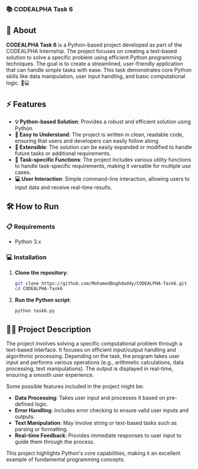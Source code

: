 ### 📚 CODEALPHA Task 6

## 🚀 About
**CODEALPHA Task 6** is a Python-based project developed as part of the CODEALPHA Internship. The project focuses on creating a text-based solution to solve a specific problem using efficient Python programming techniques. The goal is to create a streamlined, user-friendly application that can handle simple tasks with ease. This task demonstrates core Python skills like data manipulation, user input handling, and basic computational logic. 🧠💻

## ⚡ Features
- **💡 Python-based Solution**: Provides a robust and efficient solution using Python.
- **📄 Easy to Understand**: The project is written in clean, readable code, ensuring that users and developers can easily follow along.
- **🔄 Extensible**: The solution can be easily expanded or modified to handle future tasks or additional requirements.
- **🧮 Task-specific Functions**: The project includes various utility functions to handle task-specific requirements, making it versatile for multiple use cases.
- **💻 User Interaction**: Simple command-line interaction, allowing users to input data and receive real-time results.

## 🛠️ How to Run

### 📋 Requirements
- Python 3.x

### 💻 Installation

1. **Clone the repository**:
   ```bash
   git clone https://github.com/MohamedBoghdaddy/CODEALPHA-Task6.git
   cd CODEALPHA-Task6
   ```

2. **Run the Python script**:
   ```bash
   python task6.py
   ```

## 🧑‍💻 Project Description

The project involves solving a specific computational problem through a text-based interface. It focuses on efficient input/output handling and algorithmic processing. Depending on the task, the program takes user input and performs various operations (e.g., arithmetic calculations, data processing, text manipulations). The output is displayed in real-time, ensuring a smooth user experience.

Some possible features included in the project might be:
- **Data Processing**: Takes user input and processes it based on pre-defined logic.
- **Error Handling**: Includes error checking to ensure valid user inputs and outputs.
- **Text Manipulation**: May involve string or text-based tasks such as parsing or formatting.
- **Real-time Feedback**: Provides immediate responses to user input to guide them through the process.

This project highlights Python's core capabilities, making it an excellent example of fundamental programming concepts.
